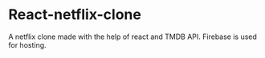 # React-netflix-clone
A netflix clone made with the help of react and TMDB API. Firebase is used for hosting.
